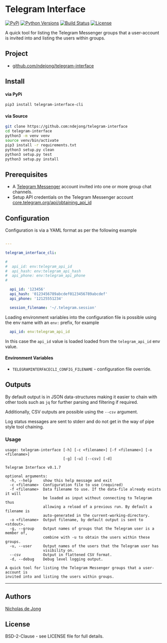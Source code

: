 # Telegram Interface

[![PyPi](https://img.shields.io/pypi/v/telegram-interface-cli.svg)](https://pypi.python.org/pypi/telegram-interface-cli/)
[![Python Versions](https://img.shields.io/pypi/pyversions/telegram-interface-cli.svg)](https://github.com/ndejong/telegram-interface/)
[![Build Status](https://api.travis-ci.org/ndejong/telegram-interface.svg?branch=master)](https://travis-ci.org/ndejong/telegram-interface/)
[![License](https://img.shields.io/github/license/ndejong/telegram-interface.svg)](https://github.com/ndejong/telegram-interface)

A quick tool for listing the Telegram Messenger groups that a user-account is invited into and
listing the users within groups.

## Project
* [github.com/ndejong/telegram-interface](https://github.com/ndejong/telegram-interface)

## Install
#### via PyPi
```bash
pip3 install telegram-interface-cli
```

#### via Source
```bash
git clone https://github.com:ndejong/telegram-interface
cd telegram-interface
python3 -m venv venv
source venv/bin/activate
pip3 install -r requirements.txt
python3 setup.py clean
python3 setup.py test
python3 setup.py install
```

## Prerequisites
* A [Telegram Messenger](https://telegram.org/) account invited into one or more group chat channels.
* Setup API credentials on the Telegram Messenger account [core.telegram.org/api/obtaining_api_id](https://core.telegram.org/api/obtaining_api_id)

## Configuration

Configuration is via a YAML format as per the following example
```yaml

---

telegram_interface_cli:

#
#  api_id: env:telegram_api_id
#  api_hash: env:telegram_api_hash
#  api_phone: env:telegram_api_phone
#

  api_id: '123456'
  api_hash: '0123456789abcdef0123456789abcdef'
  api_phone: '12125551234'

  session_filename: '~/.telegram.session'

```

Loading environment variables into the configuration file is possible using the env name with an 
`env:` prefix, for example
```yaml
  api_id: env:telegram_api_id
``` 
In this case the `api_id` value is loaded loaded from the `telegram_api_id` env value.

#### Environment Variables
* `TELEGRAMINTERFACECLI_CONFIG_FILENAME` - configuration file override.

## Outputs
By default output is in JSON data-structures making it easier to chain with other tools such as `jq` for further parsing 
and filtering if required.

Additionally, CSV outputs are possible using the `--csv` argument. 

Log status messages are sent to stderr and do not get in the way of pipe style tool chaining.



### Usage
```
usage: telegram-interface [-h] [-c <filename>] [-f <filename>] [-o <filename>]
                          [-g] [-u] [--csv] [-d]

Telegram Interface v0.1.7

optional arguments:
  -h, --help     show this help message and exit
  -c <filename>  Configuration file to use (required)
  -f <filename>  Data filename to use. If the data-file already exists it will
                 be loaded as input without connecting to Telegram thus
                 allowing a reload of a previous run. By default a filename is
                 auto-generated in the current-working-directory.
  -o <filename>  Output filename, by default output is sent to <stdout>.
  -g, --group    Output names of groups that the Telegram user is a member of,
                 combine with -u to obtain the users within these groups.
  -u, --user     Output names of the users that the Telegram user has
                 visibility on.
  --csv          Output in flattened CSV format.
  -d, --debug    Debug level logging output.

A quick tool for listing the Telegram Messenger groups that a user-account is
invited into and listing the users within groups.
```

****

## Authors
[Nicholas de Jong](https://nicholasdejong.com)

## License
BSD-2-Clause - see LICENSE file for full details.
